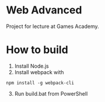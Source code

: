 # Web Advanced
Project for lecture at Games Academy.

# How to build
1. Install Node.js
2. Install webpack with
```
npm install -g webpack-cli
```
3. Run build.bat from PowerShell

